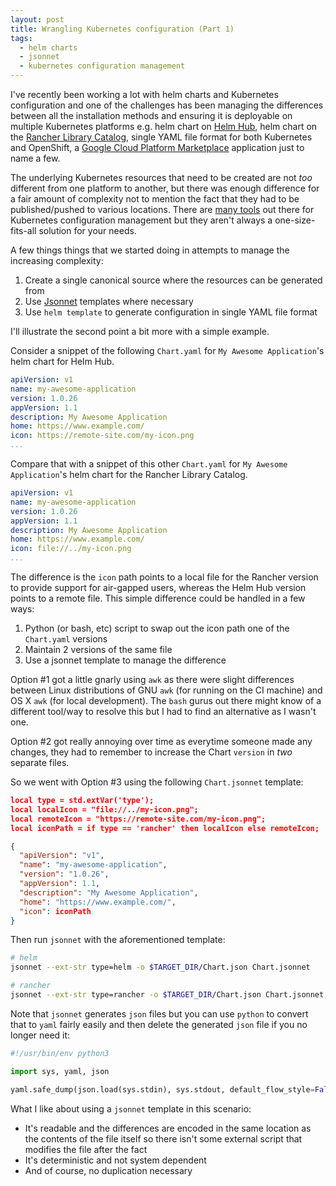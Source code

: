 ```yaml
---
layout: post
title: Wrangling Kubernetes configuration (Part 1)
tags:
  - helm charts
  - jsonnet
  - kubernetes configuration management
---
```


I've recently been working a lot with helm charts and Kubernetes configuration and one of the challenges has been managing the differences between all the installation methods and ensuring it is deployable on multiple Kubernetes platforms e.g. helm chart on [Helm Hub](https://hub.helm.sh/), helm chart on the [Rancher Library Catalog](https://rancher.com/docs/rancher/v2.x/en/catalog/built-in/), single YAML file format for both Kubernetes and OpenShift, a [Google Cloud Platform Marketplace](https://console.cloud.google.com/marketplace) application just to name a few.

The underlying Kubernetes resources that need to be created are not _too_ different from one platform to another, but there was enough difference for a fair amount of complexity not to mention the fact that they had to be published/pushed to various locations. There are [many tools](https://blog.argoproj.io/the-state-of-kubernetes-configuration-management-d8b06c1205) out there for Kubernetes configuration management but they aren't always a one-size-fits-all solution for your needs.

A few things things that we started doing in attempts to manage the increasing complexity:
1. Create a single canonical source where the resources can be generated from
2. Use [Jsonnet](https://jsonnet.org/) templates where necessary
3. Use `helm template` to generate configuration in single YAML file format

I'll illustrate the second point a bit more with a simple example.

Consider a snippet of the following `Chart.yaml` for `My Awesome Application`'s helm chart for Helm Hub.

```yaml
apiVersion: v1
name: my-awesome-application
version: 1.0.26
appVersion: 1.1
description: My Awesome Application
home: https://www.example.com/
icon: https://remote-site.com/my-icon.png
...
```

Compare that with a snippet of this other `Chart.yaml` for `My Awesome Application`'s helm chart for the Rancher Library Catalog.

```yaml
apiVersion: v1
name: my-awesome-application
version: 1.0.26
appVersion: 1.1
description: My Awesome Application
home: https://www.example.com/
icon: file://../my-icon.png
...
```

The difference is the `icon` path points to a local file for the Rancher version to provide support for air-gapped users, whereas the Helm Hub version points to a remote file. This simple difference could be handled in a few ways:

1. Python (or bash, etc) script to swap out the icon path one of the `Chart.yaml` versions
2. Maintain 2 versions of the same file
3. Use a jsonnet template to manage the difference

Option #1 got a little gnarly using `awk` as there were slight differences between Linux distributions of GNU `awk` (for running on the CI machine) and OS X `awk` (for local development). The `bash` gurus out there might know of a different tool/way to resolve this but I had to find an alternative as I wasn't one.

Option #2 got really annoying over time as everytime someone made any changes, they had to remember to increase the Chart `version` in _two_ separate files.

So we went with Option #3 using the following `Chart.jsonnet` template:

```json
local type = std.extVar('type');
local localIcon = "file://../my-icon.png";
local remoteIcon = "https://remote-site.com/my-icon.png";
local iconPath = if type == 'rancher' then localIcon else remoteIcon;

{
  "apiVersion": "v1",
  "name": "my-awesome-application",
  "version": "1.0.26",
  "appVersion": 1.1,
  "description": "My Awesome Application",
  "home": "https://www.example.com/",
  "icon": iconPath
}
```

Then run `jsonnet` with the aforementioned template:

```bash
# helm
jsonnet --ext-str type=helm -o $TARGET_DIR/Chart.json Chart.jsonnet

# rancher
jsonnet --ext-str type=rancher -o $TARGET_DIR/Chart.json Chart.jsonnet
```

Note that `jsonnet` generates `json` files but you can use `python` to convert that to `yaml` fairly easily and then delete the generated `json` file if you no longer need it:

```python
#!/usr/bin/env python3

import sys, yaml, json

yaml.safe_dump(json.load(sys.stdin), sys.stdout, default_flow_style=False)

```

What I like about using a `jsonnet` template in this scenario:
- It's readable and the differences are encoded in the same location as the contents of the file itself so there isn't some external script that modifies the file after the fact
- It's deterministic and not system dependent
- And of course, no duplication necessary
